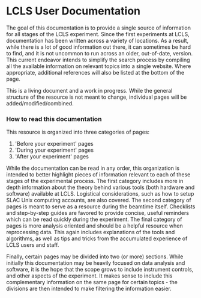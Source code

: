# LCLS User Documentation

The goal of this documentation is to provide a single source of information for all stages of the LCLS experiment. Since the first experiments at LCLS, documentation has been written across a variety of locations. As a result, while there is a lot of good information out there, it can sometimes be hard to find, and it is not uncommon to run across an older, out-of-date, version. This current endeavor intends to simplify the search process by compiling all the available information on relevant topics into a single website. Where appropriate, additional references will also be listed at the bottom of the page.

This is a living document and a work in progress. While the general structure of the resource is not meant to change, individual pages will be added/modified/combined.

### How to read this documentation

This resource is organized into three categories of pages:

1. 'Before your experiment' pages
2. 'During your experiment' pages
3. 'After your experiment' pages

While the documentation can be read in any order, this organization is intended to better highlight pieces of information relevant to each of these stages of the experimental process. The first category includes more in depth information about the theory behind various tools (both hardware and software) available at LCLS. Logistical considerations, such as how to setup SLAC Unix computing accounts, are also covered. The second category of pages is meant to serve as a resource during the beamtime itself. Checklists and step-by-step guides are favored to provide concise, useful reminders which can be read quickly during the experiment. The final category of pages is more analysis oriented and should be a helpful resource when reprocessing data. This again includes explanations of the tools and algorithms, as well as tips and tricks from the accumulated experience of LCLS users and staff.

Finally, certain pages may be divided into two (or more) sections. While initially this documentation may be heavily focused on data analysis and software, it is the hope that the scope grows to include instrument controls, and other aspects of the experiment. It makes sense to include this complementary information on the same page for certain topics - the divisions are then intended to make filtering the information easier.
